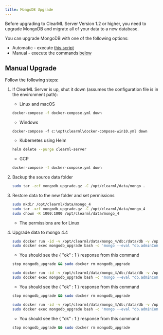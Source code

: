 ```yaml
---
title: MongoDB Upgrade 
---
```


Before upgrading to ClearML Server Version 1.2 or higher, you need to upgrade MongoDB and migrate all of your data to 
a new database. 

You can upgrade MongoDB with one of the following options:
* Automatic - execute [this script](google.com)
* Manual - execute the commands [below](#manual-upgrade)


## Manual Upgrade 

Follow the following steps:
1. If ClearML Server is up, shut it down (assumes the configuration file is in the environment path):
   * Linux and macOS
   ```bash
   docker-compose -f docker-compose.yml down
   ```
   * Windows
   ```
   docker-compose -f c:\opt\clearml\docker-compose-win10.yml down
   ```
   * Kubernetes using Helm
   ```bash
   helm delete --purge clearml-server
   ```
   * GCP
   ```bash
   docker-compose -f docker-compose.yml down
   ```

1. Backup the source data folder
   ```bash
   sudo tar -zcf mongodb_upgrade.gz -C /opt/clearml/data/mongo .
   ```
1. Restore data to the new folder and set permissions
    ```bash
    sudo mkdir /opt/clearml/data/mongo_4
    sudo tar -xzf mongodb_upgrade.gz -C /opt/clearml/data/mongo_4
    sudo chown -R 1000:1000 /opt/clearml/data/mongo_4     
    ```
    - The permissions are for Linux

1. Upgrade data to mongo 4.4
    ```bash
    sudo docker run -id -v /opt/clearml/data/mongo_4/db:/data/db -v /opt/clearml/data/mongo_4/configdb:/data/configdb --name mongodb_upgrade mongo:4.0.27
    sudo docker exec mongodb_upgrade bash -c 'mongo --eval "db.adminCommand({setFeatureCompatibilityVersion:\"4.0\"})"'    
    ```
    - You should see the { "ok" : 1 } response from this command
    ```bash
    stop mongodb_upgrade && sudo docker rm mongodb_upgrade
    ```
    ```bash
    sudo docker run -id -v /opt/clearml/data/mongo_4/db:/data/db -v /opt/clearml/data/mongo_4/configdb:/data/configdb --name mongodb_upgrade mongo:4.2.16
    sudo docker exec mongodb_upgrade bash -c 'mongo --eval "db.adminCommand({setFeatureCompatibilityVersion:\"4.2\"})"'    
    ```
    - You should see the { "ok" : 1 } response from this command
    ```bash
    stop mongodb_upgrade && sudo docker rm mongodb_upgrade
    ```
    ```bash
    sudo docker run -id -v /opt/clearml/data/mongo_4/db:/data/db -v /opt/clearml/data/mongo_4/configdb:/data/configdb --name mongodb_upgrade mongo:4.4.9
    sudo docker exec mongodb_upgrade bash -c 'mongo --eval "db.adminCommand({setFeatureCompatibilityVersion:\"4.4\"})"'    
    ```
    - You should see the { "ok" : 1 } response from this command
    ```bash
    stop mongodb_upgrade && sudo docker rm mongodb_upgrade
    ```